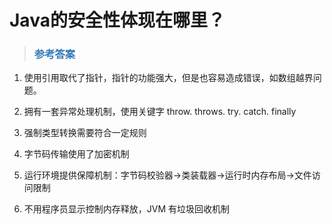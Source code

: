# Java的安全性体现在哪里？

> ### <font color=#337AB7 > 参考答案</font> 

1. 使用引用取代了指针，指针的功能强大，但是也容易造成错误，如数组越界问题。

2. 拥有一套异常处理机制，使用关键字 throw. throws. try. catch. finally

3. 强制类型转换需要符合一定规则

4. 字节码传输使用了加密机制

5. 运行环境提供保障机制：字节码校验器->类装载器->运行时内存布局->文件访问限制

6. 不用程序员显示控制内存释放，JVM 有垃圾回收机制
